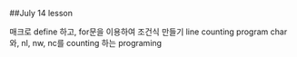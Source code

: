 ##July 14 lesson 

매크로 define 하고, for문을 이용하여 조건식 만들기
line counting program 
char와, nl, nw, nc를 counting 하는 programing

